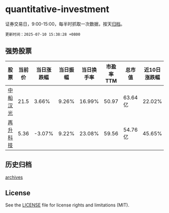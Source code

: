 # quantitative-investment

证券交易日，9:00-15:00，每半时抓取一次数据，按天[归档](archives)。

`更新时间：2025-07-10 15:38:28 +0800`

## 强势股票

|股票|当前价|当日涨跌幅|当日振幅|当日换手率|市盈率TTM|总市值|近10日涨跌幅|
|----|----|----|----|----|----|----|----|
|[中船汉光](https://xueqiu.com/S/SZ300847)|21.5|3.66%|9.26%|16.99%|50.97|63.64亿|22.02%|
|[再升科技](https://xueqiu.com/S/SH603601)|5.36|-3.07%|9.22%|23.08%|59.56|54.76亿|45.65%|

## 历史归档

[archives](archives)

## License

See the [LICENSE](LICENSE) file for license rights and limitations (MIT).